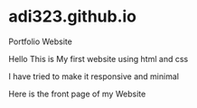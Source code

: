 # adi323.github.io
Portfolio Website  



Hello This is My first website using html and css 

I have tried to make it responsive and minimal  

Here is the front page of my Website

